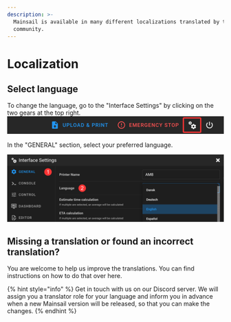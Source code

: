```yaml
---
description: >-
  Mainsail is available in many different localizations translated by the
  community.
---
```


# Localization

## Select language

To change the language, go to the "Interface Settings" by clicking on the two gears at the top right. ![](.gitbook/assets/header-settings.png)

In the "GENERAL" section, select your preferred language.

![](.gitbook/assets/settings-language.png)

## Missing a translation or found an incorrect translation?

You are welcome to help us improve the translations. You can find instructions on how to do that over here.

{% hint style="info" %}
Get in touch with us on our Discord server. We will assign you a translator role for your language and inform you in advance when a new Mainsail version will be released, so that you can make the changes.
{% endhint %}
